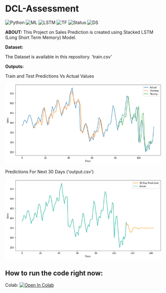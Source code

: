 # DCL-Assessment

![Python](https://img.shields.io/badge/Python-3.x-red) ![ML](https://img.shields.io/badge/Machine-Learning-blue) ![LSTM](https://img.shields.io/badge/Model-LSTM-lightgrey) ![TF](https://img.shields.io/badge/TensorFlow-2.x-orange) ![Status](https://img.shields.io/badge/Status-Completed-success) ![DS](https://img.shields.io/badge/Data-Science-ff69b4)

**ABOUT:** This Project on Sales Prediction is created using Stacked LSTM (Long Short Term Memory) Model.

**Dataset:**

 The Dataset is available in this repository. 'train.csv'


**Outputs:**

 Train and Test Predictions Vs Actual Values

![alt text](https://github.com/i1idan/DCL-Assessment/blob/main/images/ss1.png)


 Predictions For Next 30 Days ('output.csv')


![alt text](https://github.com/i1idan/DCL-Assessment/blob/main/images/ss2.png)



## How to run the code right now:

Colab:
[![Open In Colab](https://colab.research.google.com/assets/colab-badge.svg)](https://colab.research.google.com/github/i1idan/DCL-Assessment/blob/main/DCL_Assessment.ipynb)
